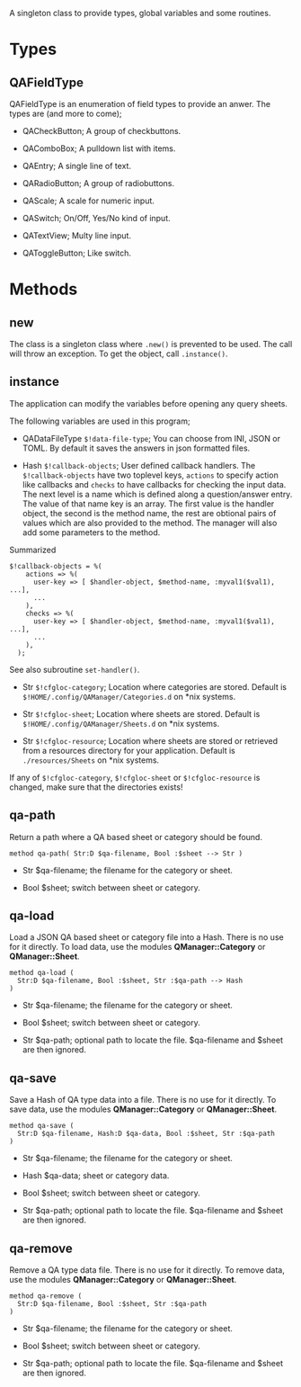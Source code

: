 A singleton class to provide types, global variables and some routines.

Types
=====

QAFieldType
-----------

QAFieldType is an enumeration of field types to provide an anwer. The types are (and more to come);

  * QACheckButton; A group of checkbuttons.

  * QAComboBox; A pulldown list with items.

  * QAEntry; A single line of text.

  * QARadioButton; A group of radiobuttons.

  * QAScale; A scale for numeric input.

  * QASwitch; On/Off, Yes/No kind of input.

  * QATextView; Multy line input.

  * QAToggleButton; Like switch.

Methods
=======

new
---

The class is a singleton class where `.new()` is prevented to be used. The call will throw an exception. To get the object, call `.instance()`.

instance
--------

The application can modify the variables before opening any query sheets.

The following variables are used in this program;

  * QADataFileType `$!data-file-type`; You can choose from INI, JSON or TOML. By default it saves the answers in json formatted files.

  * Hash `$!callback-objects`; User defined callback handlers. The `$!callback-objects` have two toplevel keys, `actions` to specify action like callbacks and `checks` to have callbacks for checking the input data. The next level is a name which is defined along a question/answer entry. The value of that name key is an array. The first value is the handler object, the second is the method name, the rest are obtional pairs of values which are also provided to the method. The manager will also add some parameters to the method.

Summarized

    $!callback-objects = %(
        actions => %(
          user-key => [ $handler-object, $method-name, :myval1($val1), ...],
          ...
        ),
        checks => %(
          user-key => [ $handler-object, $method-name, :myval1($val1), ...],
          ...
        ),
      );

See also subroutine `set-handler()`.

  * Str `$!cfgloc-category`; Location where categories are stored. Default is `$!HOME/.config/QAManager/Categories.d` on *nix systems.

  * Str `$!cfgloc-sheet`; Location where sheets are stored. Default is `$!HOME/.config/QAManager/Sheets.d` on *nix systems.

  * Str `$!cfgloc-resource`; Location where sheets are stored or retrieved from a resources directory for your application. Default is `./resources/Sheets` on *nix systems.

If any of `$!cfgloc-category`, `$!cfgloc-sheet` or `$!cfgloc-resource` is changed, make sure that the directories exists!

qa-path
-------

Return a path where a QA based sheet or category should be found.

    method qa-path( Str:D $qa-filename, Bool :$sheet --> Str )

  * Str $qa-filename; the filename for the category or sheet.

  * Bool $sheet; switch between sheet or category.

qa-load
-------

Load a JSON QA based sheet or category file into a Hash. There is no use for it directly. To load data, use the modules **QManager::Category** or **QManager::Sheet**.

    method qa-load (
      Str:D $qa-filename, Bool :$sheet, Str :$qa-path --> Hash
    )

  * Str $qa-filename; the filename for the category or sheet.

  * Bool $sheet; switch between sheet or category.

  * Str $qa-path; optional path to locate the file. $qa-filename and $sheet are then ignored.

qa-save
-------

Save a Hash of QA type data into a file. There is no use for it directly. To save data, use the modules **QManager::Category** or **QManager::Sheet**.

    method qa-save (
      Str:D $qa-filename, Hash:D $qa-data, Bool :$sheet, Str :$qa-path
    )

  * Str $qa-filename; the filename for the category or sheet.

  * Hash $qa-data; sheet or category data.

  * Bool $sheet; switch between sheet or category.

  * Str $qa-path; optional path to locate the file. $qa-filename and $sheet are then ignored.

qa-remove
---------

Remove a QA type data file. There is no use for it directly. To remove data, use the modules **QManager::Category** or **QManager::Sheet**.

    method qa-remove (
      Str:D $qa-filename, Bool :$sheet, Str :$qa-path
    )

  * Str $qa-filename; the filename for the category or sheet.

  * Bool $sheet; switch between sheet or category.

  * Str $qa-path; optional path to locate the file. $qa-filename and $sheet are then ignored.

